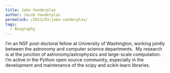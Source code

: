 ```yaml
---
title: Jake Vanderplas
author: Jacob Vanderplas
permalink: /2013/03/jake-vanderplas/
tags:
  - Biography
---
```

I&#8217;m an NSF post-doctoral fellow at University of Washington, working jointly between the astronomy and computer science departments.  My research is at the junction of astronomy/astrophysics and large-scale computation. I&#8217;m active in the Python open source community, especially in the development and maintenance of the scipy and scikit-learn libraries.
